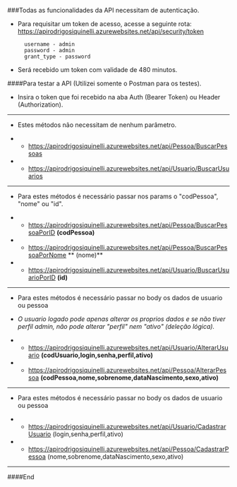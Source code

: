 ###Todas as funcionalidades da API necessitam de autenticação.

- Para requisitar um token de acesso, acesse a seguinte rota:
https://apirodrigosiquinelli.azurewebsites.net/api/security/token

		username - admin
		password - admin	
		grant_type - password

- Será recebido um token com validade de 480 minutos.

####Para testar a API  (Utilizei somente o Postman para os testes).
- Insira o token que foi recebido na aba Auth (Bearer Token) ou Header (Authorization).

---------------

- Estes métodos não necessitam de nenhum parâmetro.

- - https://apirodrigosiquinelli.azurewebsites.net/api/Pessoa/BuscarPessoas

- - https://apirodrigosiquinelli.azurewebsites.net/api/Usuario/BuscarUsuarios

------------

- Para estes métodos é necessário passar nos params o "codPessoa", "nome" ou "id".

- - https://apirodrigosiquinelli.azurewebsites.net/api/Pessoa/BuscarPessoaPorID **(codPessoa)**

- - https://apirodrigosiquinelli.azurewebsites.net/api/Pessoa/BuscarPessoaPorNome ** (nome)**

- - https://apirodrigosiquinelli.azurewebsites.net/api/Usuario/BuscarUsuarioPorID **(id)**

-------

- Para estes métodos é necessário passar no body os dados de usuario ou pessoa
- *O usuario logado pode apenas alterar os proprios dados e se não tiver perfil admin, não pode alterar "perfil" nem "ativo" (deleção lógica).*

- - https://apirodrigosiquinelli.azurewebsites.net/api/Usuario/AlterarUsuario **(codUsuario,login,senha,perfil,ativo)**

- - https://apirodrigosiquinelli.azurewebsites.net/api/Pessoa/AlterarPessoa  **(codPessoa,nome,sobrenome,dataNascimento,sexo,ativo)**

-----------------

- Para estes métodos é necessário passar no body os dados de usuario ou pessoa

- - https://apirodrigosiquinelli.azurewebsites.net/api/Usuario/CadastrarUsuario (login,senha,perfil,ativo)

- - https://apirodrigosiquinelli.azurewebsites.net/api/Pessoa/CadastrarPessoa  (nome,sobrenome,dataNascimento,sexo,ativo)

---------------

####End